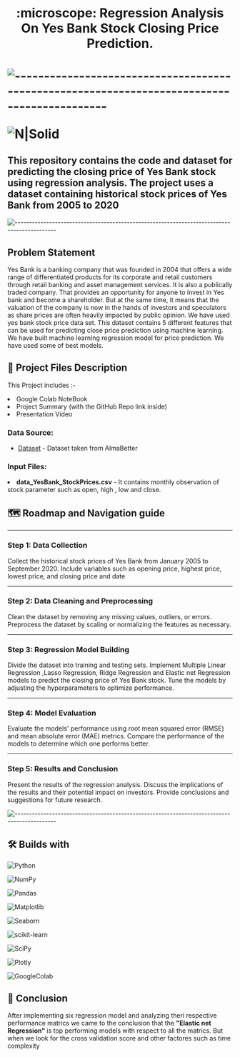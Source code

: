 <h1 align='center'> :microscope: Regression Analysis On Yes Bank Stock Closing Price Prediction.<h1>

![--------------------------------------------------------------------------------------------](https://github.com/andreasbm/readme/blob/master/assets/lines/grass.png)






![N|Solid](https://upload.wikimedia.org/wikipedia/commons/d/d1/Yes_Bank_Logo-01.png)




## This repository contains the code and dataset for predicting the closing price of Yes Bank stock using regression analysis. The project uses a dataset containing historical stock prices of Yes Bank from 2005 to 2020

![--------------------------------------------------------------------------------------------](https://github.com/andreasbm/readme/blob/master/assets/lines/grass.png)



## Problem Statement
Yes Bank is a banking company that was founded in 2004 that offers a wide range
of differentiated products for its corporate and retail customers through retail
banking and asset management services. It is also a publically traded company.
That provides an opportunity for anyone to invest in Yes bank and become a shareholder. But at the same time, it means that the valuation of the company is
now in the hands of investors and speculators as share prices are often heavily
impacted by public opinion.
We have used yes bank stock price data set. This dataset contains 5 different
features that can be used for predicting close price prediction using machine
learning. We have built machine learning regression model for price prediction.
We have used some of best models.


##  💾 Project Files Description

<p>This Project includes :-
  <li>Google Colab NoteBook</li>
  <li>Project Summary (with the GitHub Repo link inside)</li>
  <li>Presentation Video</li>
</p>




### Data Source:
- [Dataset](https://drive.google.com/file/d/12gGY7WG4C2_tDHb6jI_IjTPAumHwA7Cd/view?usp=share_link) - Dataset taken from AlmaBetter

### Input Files:
  <li><b>data_YesBank_StockPrices.csv</b> - It contains monthly observation of stock parameter such as open, high , low and close.</li>



  ## 🗺️ Roadmap and Navigation guide

<hr>

### Step 1: Data Collection
Collect the historical stock prices of Yes Bank from January 2005 to September 2020. Include variables such as opening price, highest price, lowest price, and closing price and date

<hr>

### Step 2: Data Cleaning and Preprocessing
Clean the dataset by removing any missing values, outliers, or errors. Preprocess the dataset by scaling or normalizing the features as necessary.

<hr>

### Step 3: Regression Model Building
Divide the dataset into training and testing sets. Implement Multiple Linear Regression ,Lasso Regression, Ridge Regression and Elastic net Regression models to predict the closing price of Yes Bank stock. Tune the models by adjusting the hyperparameters to optimize performance.

<hr>

### Step 4: Model Evaluation
Evaluate the models' performance using root mean squared error (RMSE) and mean absolute error (MAE) metrics. Compare the performance of the models to determine which one performs better.

<hr>

### Step 5: Results and Conclusion
Present the results of the regression analysis. Discuss the implications of the results and their potential impact on investors. Provide conclusions and suggestions for future research.

![--------------------------------------------------------------------------------------------](https://github.com/andreasbm/readme/blob/master/assets/lines/grass.png)

## 🛠️ Builds with

![Python](https://img.shields.io/badge/Python-FFD43B?style=for-the-badge&logo=python&logoColor=blue)

![NumPy](https://img.shields.io/badge/Numpy-777BB4?style=for-the-badge&logo=numpy&logoColor=white)

![Pandas](https://img.shields.io/badge/Pandas-2C2D72?style=for-the-badge&logo=pandas&logoColor=white)

![Matplotlib](https://img.shields.io/badge/Matplotlib-%23ffffff.svg?style=for-the-badge&logo=Matplotlib&logoColor=black)

![Seaborn](https://img.shields.io/badge/Seaborn-blue?style=for-the-badge&logo=Seaborn)

![scikit-learn](https://img.shields.io/badge/scikit--learn-%23F7931E.svg?style=for-the-badge&logo=scikit-learn&logoColor=white)

![SciPy](https://img.shields.io/badge/SciPy-%230C55A5.svg?style=for-the-badge&logo=scipy&logoColor=%white)

![Plotly](https://img.shields.io/badge/Plotly-%233F4F75.svg?style=for-the-badge&logo=plotly&logoColor=white)

![GoogleColab](https://img.shields.io/badge/GoogleColab-orange?style=for-the-badge&logo=GoogleColab)










## :scroll: Conclusion

After implementing six regression model and analyzing theri respective performance matrics we came to the conclusion that the <b>"Elastic net Regression"</b> is  top performing models with respect to all the matrics. But when we look for the cross validation score and other factores such as time complexity

